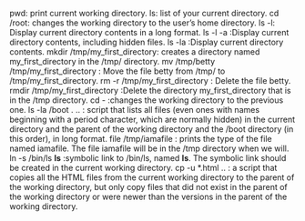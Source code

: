  pwd: print current working directory.
ls: list of your current directory.
cd /root:  changes the working directory to the user’s home directory.
ls -l: Display current directory contents in a long format.
ls -l -a :Display current directory contents, including hidden files.
ls -la :Display current directory contents.
mkdir /tmp/my_first_directory: creates a directory named my_first_directory in the /tmp/ directory.
mv /tmp/betty /tmp/my_first_directory : Move the file betty from /tmp/ to /tmp/my_first_directory.
rm -r /tmp/my_first_directory : Delete the file betty.
rmdir /tmp/my_first_directory :Delete the directory my_first_directory that is in the /tmp directory.
cd - :changes the working directory to the previous one.
ls -la /boot . .. : script that lists all files (even ones with names beginning with a period character, which are normally hidden) in the current directory and the parent of the working directory and the /boot directory (in this order), in long format. 
file /tmp/iamafile : prints the type of the file named iamafile. The file iamafile will be in the /tmp directory when we will.
ln -s /bin/ls __ls__ :symbolic link to /bin/ls, named __ls__. The symbolic link should be created in the current working directory.
cp -u *.html .. : a script that copies all the HTML files from the current working directory to the parent of the working directory, but only copy files that did not exist in the parent of the working directory or were newer than the versions in the parent of the working directory.
